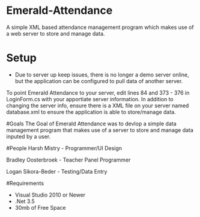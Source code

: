 # Emerald-Attendance
A simple XML based attendance management program which makes use of a web server to store and manage data.

# Setup
- Due to server up keep issues, there is no longer a demo server online, but the application can be configured to pull data of another server. 

To point Emerald Attendance to your server, edit lines 84 and 373 - 376  in LoginForm.cs with your apportiate server information. In addition to changing the server info, ensure there is a XML file on your server named database.xml to ensure the application is able to store/manage data.


#Goals
The Goal of Emerald Attendance was to devlop a simple data management program that makes use of a server to store and manage data inputed by a user.

#People
Harsh Mistry - Programmer/UI Design 

Bradley Oosterbroek - Teacher Panel Programmer 

Logan Sikora-Beder - Testing/Data Entry 

#Requirements 
- Visual Studio 2010 or Newer
- .Net 3.5
- 30mb of Free Space 

